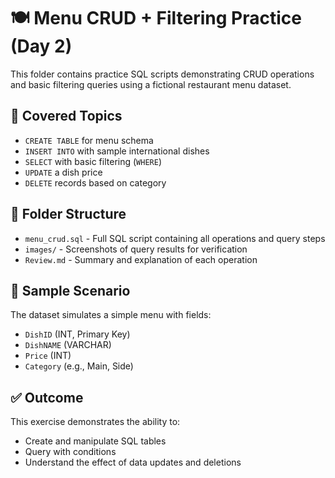 # 🍽️ Menu CRUD + Filtering Practice (Day 2)

This folder contains practice SQL scripts demonstrating CRUD operations and basic filtering queries using a fictional restaurant menu dataset.

## 📌 Covered Topics

- `CREATE TABLE` for menu schema
- `INSERT INTO` with sample international dishes
- `SELECT` with basic filtering (`WHERE`)
- `UPDATE` a dish price
- `DELETE` records based on category

## 📂 Folder Structure

- `menu_crud.sql` - Full SQL script containing all operations and query steps
- `images/` - Screenshots of query results for verification
- `Review.md` - Summary and explanation of each operation

## 🧪 Sample Scenario

The dataset simulates a simple menu with fields:

- `DishID` (INT, Primary Key)
- `DishNAME` (VARCHAR)
- `Price` (INT)
- `Category` (e.g., Main, Side)

## ✅ Outcome

This exercise demonstrates the ability to:

- Create and manipulate SQL tables
- Query with conditions
- Understand the effect of data updates and deletions
